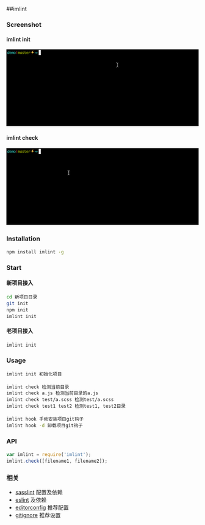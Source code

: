 ##imlint
### Screenshot
#### imlint init
![imlint-init](https://raw.githubusercontent.com/xsbailong/img/master/imlint/imlint-init.gif)

#### imlint check
![imlint-check](https://raw.githubusercontent.com/xsbailong/img/master/imlint/imlint-check.gif)

### Installation
```bash
npm install imlint -g
```

### Start
#### 新项目接入
```bash
cd 新项目目录
git init
npm init
imlint init
```

#### 老项目接入
```bash
imlint init
```

### Usage
```bash
imlint init 初始化项目

imlint check 检测当前目录
imlint check a.js 检测当前目录的a.js
imlint check test/a.scss 检测test/a.scss
imlint check test1 test2 检测test1, test2目录

imlint hook 手动安装项目git钩子
imlint hook -d 卸载项目git钩子
```

### API
```javascript
var imlint = require('imlint');
imlint.check([filename1, filename2]);
```

### 相关
* [sasslint](https://github.com/sasstools/sass-lint) 配置及依赖
* [eslint](http://eslint.org/) 及依赖
* [editorconfig](http://editorconfig.org/) 推荐配置
* [gitignore](https://git-scm.com/docs/gitignore) 推荐设置
